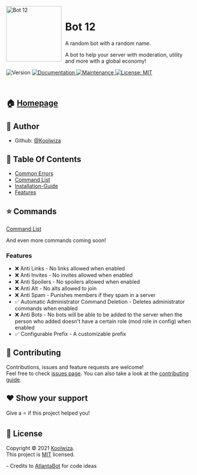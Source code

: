<img width="150" height="150" align="left" style="float: left; margin: 0 10px 0 0;" alt="Bot 12" src="https://i.imgur.com/gid0Rot_d.png?maxwidth=760&fidelity=grand">  


# Bot 12

A random bot with a random name.

A bot to help your server with moderation, utility and more with a global economy!
<p>
  <img alt="Version" src="https://img.shields.io/badge/version-1.0.1-blue.svg?style=for-the-badge" />
  <a href="https://github.com/Koolwiza/Bot-12/tree/main/docs" target="_blank">
    <img alt="Documentation" src="https://img.shields.io/badge/documentation-yes-brightgreen.svg?style=for-the-badge" />
  </a>
  <a href="https://github.com/Koolwiza/Bot-12/graphs/commit-activity" target="_blank">
    <img alt="Maintenance" src="https://img.shields.io/badge/Maintained%3F-yes-green.svg?style=for-the-badge" />
  </a>
  <a href="https://github.com/Koolwiza/Bot-12/blob/master/LICENSE" target="_blank">
    <img alt="License: MIT" src="https://img.shields.io/github/license/Koolwiza/Bot 12?style=for-the-badge" />
  </a>
</p>
​
​

## 🏠 [Homepage](https://github.com/Koolwiza/Bot-12#readme)


## 👤 Author
* Github: [@Koolwiza](https://github.com/Koolwiza)

## 📔 Table Of Contents

* [Common Errors](https://github.com/Koolwiza/Bot-12/blob/main/docs/installation/common-errors.md)
* [Command  List](https://github.com/Koolwiza/Bot-12/blob/main/docs/commands.md)
* [Installation-Guide](https://github.com/Koolwiza/Bot-12/blob/main/docs/installation/installation-guide.md)
* [Features](https://github.com/Koolwiza/Bot-12#features)

## ⭐ Commands

[Command List](https://github.com/Koolwiza/Bot-12/blob/main/docs/commands.md)

And even more commands coming soon!

### Features 

- ❌ Anti Links - No links allowed when enabled
- ❌ Anti Invites - No invites allowed when enabled
- ❌ Anti Spoilers - No spoilers allowed when enabled
- ❌ Anti Alt - No alts allowed to join
- ❌ Anti Spam - Punishes members if they spam in a server
- ✅ Automatic Administrator Command Deletion - Deletes administrator commands when enabled
- ❌ Anti Bots - No bots will be able to be added to the server when the person who added doesn't have a certain role (mod role in config) when enabled
- ✅ Configurable Prefix - A customizable prefix 

## 🤝 Contributing

Contributions, issues and feature requests are welcome!<br />Feel free to check [issues page](https://github.com/Koolwiza/Bot-12/issues). You can also take a look at the [contributing guide](https://github.com/Koolwiza/Bot-12/blob/main/docs/contributing.md).

## ❤️ Show your support

Give a ⭐️ if this project helped you!

## 📝 License

Copyright © 2021 [Koolwiza](https://github.com/Koolwiza).<br />
This project is [MIT](https://github.com/Koolwiza/Bot-12/blob/master/LICENSE) licensed.


\- Credits to [AtlantaBot](https://github.com/Androz2091/AtlantaBot) for code ideas
